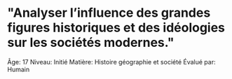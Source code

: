 # "Analyser l’influence des grandes figures historiques et des idéologies sur les sociétés modernes."

Âge: 17
Niveau: Initié
Matière: Histoire géographie et société
Évalué par: Humain
